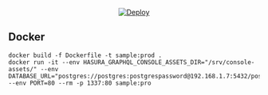 
<p align="center">
  <a href="https://heroku.com/deploy?template=https://github.com/soorajshankar/project_starter/tree/stable" alt="Deploy to Heroku">
     <img alt="Deploy" src="https://www.herokucdn.com/deploy/button.svg"/>
  </a>
</p>


## Docker 

```shell
docker build -f Dockerfile -t sample:prod .
docker run -it --env HASURA_GRAPHQL_CONSOLE_ASSETS_DIR="/srv/console-assets/" --env DATABASE_URL="postgres://postgres:postgrespassword@192.168.1.7:5432/postgres" --env PORT=80 --rm -p 1337:80 sample:pro

```